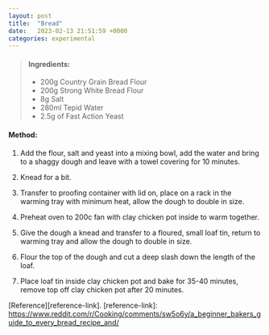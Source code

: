 ```yaml
---
layout: post
title:  "Bread"
date:   2023-02-13 21:51:59 +0000
categories: experimental
---
```

> #### Ingredients:
>
> - 200g Country Grain Bread Flour
> - 200g Strong White Bread Flour
> - 8g Salt
> - 280ml Tepid Water
> - 2.5g of Fast Action Yeast



#### Method:


1. Add the flour, salt and yeast into a mixing bowl, add the water and bring to a shaggy dough and leave with a towel covering for 10 minutes.

2. Knead for a bit.

3. Transfer to proofing container with lid on, place on a rack in the warming tray with minimum heat, allow the dough to double in size.

4. Preheat oven to 200c fan with clay chicken pot inside to warm together.

5. Give the dough a knead and transfer to a floured, small loaf tin, return to warming tray and allow the dough to double in size.

6. Flour the top of the dough and cut a deep slash down the length of the loaf.

7. Place loaf tin inside clay chicken pot and bake for 35-40 minutes, remove top off clay chicken pot after 20 minutes. 

[Reference][reference-link].
[reference-link]: https://www.reddit.com/r/Cooking/comments/sw5o6y/a_beginner_bakers_guide_to_every_bread_recipe_and/